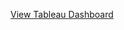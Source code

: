

[View Tableau Dashboard](https://eu-west-1a.online.tableau.com/#/site/dataglacier/views/Scoccer/Dashboard1?:iid=5)
